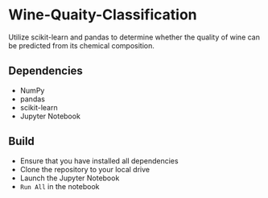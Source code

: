 # Wine-Quaity-Classification
Utilize scikit-learn and pandas to determine whether the quality of wine can be predicted from its chemical composition.

## Dependencies
- NumPy
- pandas
- scikit-learn
- Jupyter Notebook

## Build
- Ensure that you have installed all dependencies
- Clone the repository to your local drive
- Launch the Jupyter Notebook
- `Run All` in the notebook
